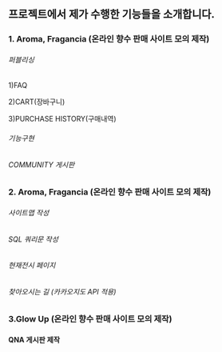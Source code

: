 ## 프로젝트에서 제가 수행한 기능들을 소개합니다.

### 1. Aroma, Fragancia (온라인 향수 판매 사이트 모의 제작)

###### 퍼블리싱
1)FAQ

2)CART(장바구니)

3)PURCHASE HISTORY(구매내역)

###### 기능구현

###### COMMUNITY 게시판

### 2. Aroma, Fragancia (온라인 향수 판매 사이트 모의 제작)

###### 사이트맵 작성

###### SQL 쿼리문 작성

###### 현재전시 페이지

###### 찾아오시는 길 (카카오지도 API 적용)

### 3.Glow Up (온라인 향수 판매 사이트 모의 제작)

#### QNA 게시판 제작


